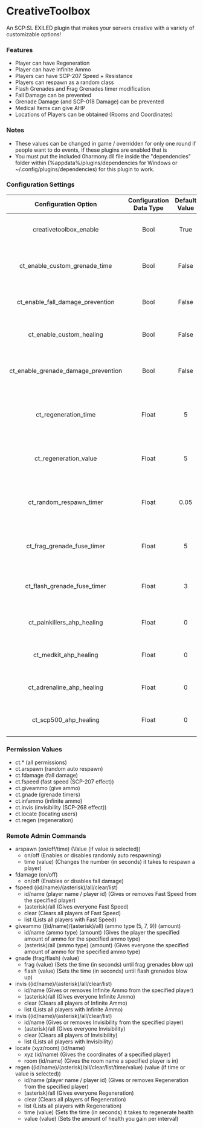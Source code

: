 # CreativeToolbox
An SCP:SL EXILED plugin that makes your servers creative with a variety of customizable options!

### Features
- Player can have Regeneration
- Player can have Infinite Ammo
- Players can have SCP-207 Speed + Resistance
- Players can respawn as a random class
- Flash Grenades and Frag Grenades timer modification
- Fall Damage can be prevented
- Grenade Damage (and SCP-018 Damage) can be prevented
- Medical Items can give AHP
- Locations of Players can be obtained (Rooms and Coordinates)

### Notes
- These values can be changed in game / overridden for only one round if people want to do events, if these plugins are enabled that is
- You must put the included 0harmony.dll file inside the "dependencies" folder within (%appdata%/plugins/dependencies for Windows or ~/.config/plugins/dependencies) for this plugin to work.

### Configuration Settings
Configuration Option | Configuration Data Type | Default Value | Description
:---: | :---: | :---: | :------
creativetoolbox_enable | Bool | True | Whether the CreativeToolbox plugin will be enabled or not
ct_enable_custom_grenade_time | Bool | False | Whether the custom grenade timers will apply in-game or not
ct_enable_fall_damage_prevention | Bool | False | Whether the fall damage will be disabled by default or not
ct_enable_custom_healing | Bool | False | Whether the medical items can give AHP or not
ct_enable_grenade_damage_prevention | Bool | False | Whether explosives or SCP-018 will deal damage or not
ct_regeneration_time | Float | 5 | The amount (in seconds) it takes to regenerate health for a given player
ct_regeneration_value | Float | 5 | The amount of health regenerated per interval for a given player
ct_random_respawn_timer | Float | 0.05 | The amount (in seconds) it takes to automatically respawn a player
ct_frag_grenade_fuse_timer | Float | 5 | The amount (in seconds) it takes to blow up a frag grenade
ct_flash_grenade_fuse_timer | Float | 3 | The amount (in seconds) it takes to blow up a flash grenade
ct_painkillers_ahp_healing | Float | 0 | The amount of AHP given if a player uses Painkillers
ct_medkit_ahp_healing | Float | 0 | The amount of AHP given if a player uses Medkits
ct_adrenaline_ahp_healing | Float | 0 | The amount of AHP given if a player uses Adrenaline
ct_scp500_ahp_healing | Float | 0 | The amount of AHP given if a player uses SCP-500

### Permission Values
- ct.* (all permissions)
- ct.arspawn (random auto respawn)
- ct.fdamage (fall damage)
- ct.fspeed (fast speed (SCP-207 effect))
- ct.giveammo (give ammo)
- ct.gnade (grenade timers)
- ct.infammo (infinite ammo)
- ct.invis (invisibility (SCP-268 effect))
- ct.locate (locating users)
- ct.regen (regeneration)

### Remote Admin Commands
- arspawn (on/off/time) (Value (if value is selected))
  - on/off (Enables or disables randomly auto respawning)
  - time (value) (Changes the number (in seconds) it takes to respawn a player)
- fdamage (on/off)
  - on/off (Enables or disables fall damage)
- fspeed ((id/name)/(asterisk)/all/clear/list)
  - id/name (player name / player id) (Gives or removes Fast Speed from the specified player)
  - (asterisk)/all (Gives everyone Fast Speed)
  - clear (Clears all players of Fast Speed)
  - list (Lists all players with Fast Speed)
- giveammo ((id/name)/(asterisk)/all) (ammo type (5, 7, 9)) (amount)
  - id/name (ammo type) (amount) (Gives the player the specified amount of ammo for the specified ammo type)
  - (asterisk)/all (ammo type) (amount) (Gives everyone the specified amount of ammo for the specified ammo type)
- gnade (frag/flash) (value)
  - frag (value) (Sets the time (in seconds) until frag grenades blow up)
  - flash (value) (Sets the time (in seconds) until flash grenades blow up)
- invis ((id/name)/(asterisk)/all/clear/list)
  - id/name (Gives or removes Infinite Ammo from the specified player)
  - (asterisk)/all (Gives everyone Infinite Ammo)
  - clear (Clears all players of Infinite Ammo)
  - list (Lists all players with Infinite Ammo)
- invis ((id/name)/(asterisk)/all/clear/list)
  - id/name (Gives or removes Invisibility from the specified player)
  - (asterisk)/all (Gives everyone Invisibility)
  - clear (Clears all players of Invisibility)
  - list (Lists all players with Invisibility)
- locate (xyz/room) (id/name)
  - xyz (id/name) (Gives the coordinates of a specified player)
  - room (id/name) (Gives the room name a specified player is in)
- regen ((id/name)/(asterisk)/all/clear/list/time/value) (value (if time or value is selected))
  - id/name (player name / player id) (Gives or removes Regeneration from the specified player)
  - (asterisk)/all (Gives everyone Regeneration)
  - clear (Clears all players of Regeneration)
  - list (Lists all players with Regeneration)
  - time (value) (Sets the time (in seconds) it takes to regenerate health
  - value (value) (Sets the amount of health you gain per interval)
